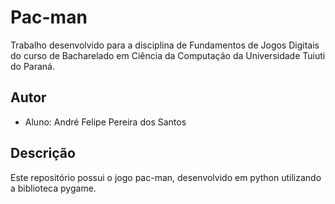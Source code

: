 # Pac-man

Trabalho desenvolvido para a disciplina de Fundamentos de Jogos Digitais do curso
de Bacharelado em Ciência da Computação da Universidade Tuiuti do Paraná.

## Autor

- Aluno: André Felipe Pereira dos Santos

## Descrição

Este repositório possui o jogo pac-man, desenvolvido em python utilizando a biblioteca pygame.


